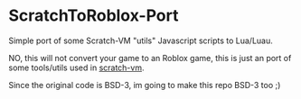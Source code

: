 ﻿# ScratchToRoblox-Port

Simple port of some Scratch-VM "utils" Javascript scripts to Lua/Luau.

NO, this will not convert your game to an Roblox game, this is just an port of some tools/utils used in [scratch-vm](https://github.com/scratchfoundation/scratch-vm).

Since the original code is BSD-3, im going to make this repo BSD-3 too ;)
